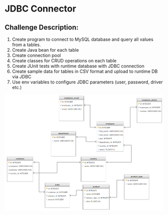 JDBC Connector
===============

Challenge Description:
----------------------

1. Create program to connect to MySQL database and query all values from a tables.
2. Create Java bean for each table
3. Create connection pool
4. Create classes for CRUD operations on each table
5. Create JUnit tests with runtime database with JDBC connection
6. Create sample data for tables in CSV format and upload to runtime DB via JDBC
7. Use env variables to configure JDBC parameters (user, password, driver etc.)

![Challenge Image](dbschema.png)
